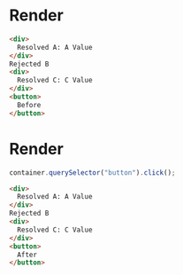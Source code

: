 # Render
```html
<div>
  Resolved A: A Value
</div>
Rejected B
<div>
  Resolved C: C Value
</div>
<button>
  Before
</button>
```


# Render
```js
container.querySelector("button").click();
```
```html
<div>
  Resolved A: A Value
</div>
Rejected B
<div>
  Resolved C: C Value
</div>
<button>
  After
</button>
```
